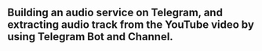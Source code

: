 ## Building an audio service on Telegram, and extracting audio track from the YouTube video by using Telegram Bot and Channel.
